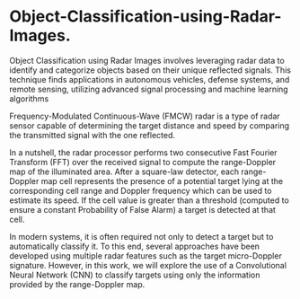 # Object-Classification-using-Radar-Images.
Object Classification using Radar Images involves leveraging radar data to identify and categorize objects based on their unique reflected signals. This technique finds applications in autonomous vehicles, defense systems, and remote sensing, utilizing advanced signal processing and machine learning algorithms

Frequency-Modulated Continuous-Wave (FMCW) radar is a type of radar sensor capable of determining the target distance and speed by comparing the transmitted signal with the one reflected.


In a nutshell, the radar processor performs two consecutive Fast Fourier Transform (FFT) over the received signal to compute the range-Doppler map of the illuminated area. After a square-law detector, each range-Doppler map cell represents the presence of a potential target lying at the corresponding cell range and Doppler frequency which can be used to estimate its speed. If the cell value is greater than a threshold (computed to ensure a constant Probability of False Alarm) a target is detected at that cell.

In modern systems, it is often required not only to detect a target but to automatically classify it. To this end, several approaches have been developed using multiple radar features such as the target micro-Doppler signature. However, in this work, we will explore the use of a Convolutional Neural Network (CNN) to classify targets using only the information provided by the range-Doppler map.
